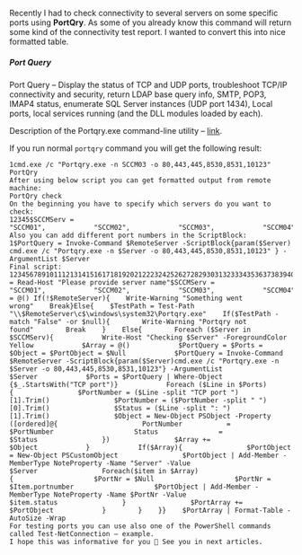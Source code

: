 Recently I had to check connectivity to several servers on some specific ports using **PortQry**. As some of you already know this command will return some kind of the connectivity test report. I wanted to convert this into nice formatted table.

##### Port Query

Port Query – Display the status of TCP and UDP ports, troubleshoot TCP/IP connectivity and security, return LDAP base query info, SMTP, POP3, IMAP4 status, enumerate SQL Server instances (UDP port 1434), Local ports, local services running (and the DLL modules loaded by each).

Description of the Portqry.exe command-line utility – [link](https://support.microsoft.com/en-us/help/310099/description-of-the-portqry-exe-command-line-utility).

If you run normal `portqry` command you will get the following result:

```
1cmd.exe /c "Portqry.exe -n SCCM03 -o 80,443,445,8530,8531,10123"
PortQry
After using below script you can get formatted output from remote machine:
PortQry check
On the beginning you have to specify which servers do you want to check:
12345$SCCMServ = "SCCM01",            "SCCM02",            "SCCM03",            "SCCM04",            "SCCM05"
Also you can add different port numbers in the ScriptBlock:
1$PortQuery = Invoke-Command $RemoteServer -ScriptBlock{param($Server) cmd.exe /c "Portqry.exe -n $Server -o 80,443,445,8530,8531,10123" } -ArgumentList $Server
Final script:
12345678910111213141516171819202122232425262728293031323334353637383940414243444546474849505152535455$RemoteServer = Read-Host "Please provide server name"$SCCMServ = "SCCM01",            "SCCM02",            "SCCM03",            "SCCM04",            "SCCM05"$PortArray  = @() If(!$RemoteServer){    Write-Warning "Something went wrong"    Break}Else{    $TestPath = Test-Path "\\$RemoteServer\c$\windows\system32\Portqry.exe"    If($TestPath -match "False" -or $null){        Write-Warning "Portqry not found"        Break    }    Else{        Foreach ($Server in $SCCMServ){            Write-Host "Checking $Server" -ForegroundColor Yellow            $Array = @()            $PortQuery = $Ports = $Object = $PortObject = $Null            $PortQuery = Invoke-Command $RemoteServer -ScriptBlock{param($Server)cmd.exe /c "Portqry.exe -n $Server -o 80,443,445,8530,8531,10123"} -ArgumentList $Server            $Ports = $PortQuery | Where-Object {$_.StartsWith("TCP port")}            Foreach ($Line in $Ports){                $PortNumber = ($Line -split "TCP port ")[1].Trim()                $PortNumber = ($PortNumber -split " ")[0].Trim()                $Status = ($Line -split ": ")[1].Trim()                $Object = New-Object PSObject -Property ([ordered]@{                     PortNumber           = $PortNumber                    Status               = $Status                })                $Array += $Object            }            If($Array){                $PortObject = New-Object PSCustomObject                $PortObject | Add-Member -MemberType NoteProperty -Name "Server" -Value $Server                Foreach($item in $Array){                    $PortNr = $Null                    $PortNr = $Item.portnumber                    $PortObject | Add-Member -MemberType NoteProperty -Name $PortNr -Value $item.status                }                $PortArray += $PortObject            }        }    }}    $PortArray | Format-Table -AutoSize -Wrap
For testing ports you can use also one of the PowerShell commands called Test-NetConnection – example.
I hope this was informative for you 🙂 See you in next articles.


```